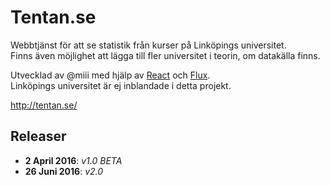 # Tentan.se
Webbtjänst för att se statistik från kurser på Linköpings universitet.<br>
Finns även möjlighet att lägga till fler universitet i teorin, om datakälla finns.

Utvecklad av @miii med hjälp av [React](https://github.com/facebook/react) och [Flux](https://github.com/facebook/flux).<br>
Linköpings universitet är ej inblandade i detta projekt.

http://tentan.se/

## Releaser
- <b>2 April 2016</b>: <i>v1.0 BETA</i>
- <b>26 Juni 2016</b>: <i>v2.0</i>
